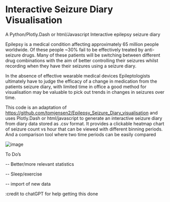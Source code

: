 # Interactive Seizure Diary Visualisation
A Python/Plotly.Dash or html/Javascript Interactive epilepsy seizure diary

Epilepsy is a medical condition affecting approximately 65 million people worldwide.  Of these people ~30% fail to be effectively treated by anti-seizure drugs.  Many of these patients will be switching between different drug combinations with the aim of better controlling their seizures whilst recording when they have their seizures using a seizure diary.

In the absence of effective wearable medical devices Epileptologists ultimately have to judge the efficacy of a change in medication from the patients seizure diary, with limited time in office a good method for visualisation may be valuable to pick out trends in changes in seizures over time. 

This code is an adaptation of https://github.com/tomjensen2/Epilepsy_Seizure_Diary_visualisation and uses Plotly.Dash or html/javascript to generate an interactive seizure diary from diary data stored as .csv format.  It provides a clickable heatmap chart of seizure count vs hour that can be viewed with different binning periods.  And a comparison tool where two time periods can be easily compared 

![image](https://github.com/user-attachments/assets/cf6dcc2a-c8a8-47e2-aaa7-b048714020c0)

To Do’s

-- Better/more relevant statistics

-- Sleep/exercise

-- import of new data

:credit to chatGPT for help getting this done 
